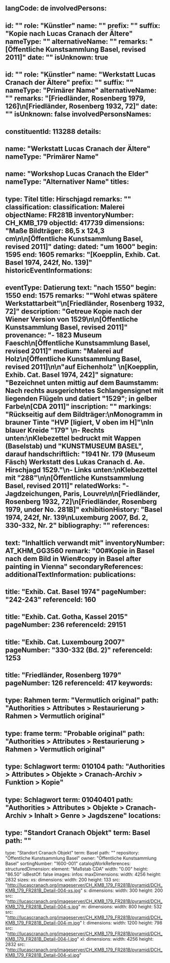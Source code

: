 langCode: de
involvedPersons: 
 - 
   id: ""
  role: "Künstler"
  name: ""
  prefix: ""
  suffix: "Kopie nach Lucas Cranach der Ältere"
  nameType: ""
  alternativeName: ""
  remarks: "[Öffentliche Kunstsammlung Basel, revised 2011]"
  date: ""
  isUnknown: true
 - 
   id: ""
  role: "Künstler"
  name: "Werkstatt Lucas Cranach der Ältere"
  prefix: ""
  suffix: ""
  nameType: "Primärer Name"
  alternativeName: ""
  remarks: "[Friedländer, Rosenberg 1979, 126]\n[Friedländer, Rosenberg 1932, 72]"
  date: ""
  isUnknown: false
involvedPersonsNames: 
 - 
   constituentId: 113288
  details: 
   - 
   name: "Werkstatt Lucas Cranach der Ältere"
    nameType: "Primärer Name"
   - 
   name: "Workshop Lucas Cranach the Elder"
    nameType: "Alternativer Name"
titles: 
 - 
   type: Titel
  title: Hirschjagd
  remarks: ""
classification: 
 classification: Malerei
objectName: FR281B
inventoryNumber: CH_KMB_179
objectId: 417739
dimensions: "Maße Bildträger: 86,5 x 124,3 cm\n\n[Öffentliche Kunstsammlung Basel, revised 2011]"
dating: 
 dated: "um 1600"
 begin: 1595
 end: 1605
 remarks: "[Koepplin, Exhib. Cat. Basel 1974, 242f, No. 139]"
 historicEventInformations: 
  - 
   eventType: Datierung
   text: "nach 1550"
   begin: 1550
   end: 1575
   remarks: "\"Wohl etwas spätere Werkstattarbeit\"\n[Friedländer, Rosenberg 1932, 72]"
description: "Getreue Kopie nach der Wiener Version von 1529\n\n[Öffentliche Kunstsammlung Basel, revised 2011]"
provenance: "- 1823 Museum Faesch\n[Öffentliche Kunstsammlung Basel, revised 2011]"
medium: "Malerei auf Holz\n[Öffentliche Kunstsammlung Basel, revised 2011]\n\n\"auf Eichenholz\" \n[Koepplin, Exhib. Cat. Basel 1974, 242]"
signature: "Bezeichnet unten mittig auf dem Baumstamm: Nach rechts ausgerichtetes Schlangensignet mit liegenden Flügeln und datiert \"1529\"; in gelber Farbe\n[CDA 2011]"
inscription: ""
markings: "Rückseitig auf dem Bildträger:\nMonogramm in brauner Tinte \"HVP [ligiert, V oben im H]\"\nIn blauer Kreide \"179\" \n- Rechts unten:\nKlebezettel bedruckt mit Wappen (Baselstab) und \"KUNSTMUSEUM BASEL\", darauf handschriftlich: \"1941 Nr. 179 (Museum Fäsch) Werkstatt des Lukas Cranach d. Ae. Hirschjagd 1529.\"\n- Links unten:\nKlebezettel mit \"288\"\n\n[Öffentliche Kunstsammlung Basel, revised 2011]"
relatedWorks: "- Jagdzeichungen, Paris, Louvre\n\n[Friedländer, Rosenberg 1932, 72]\n[Friedländer, Rosenberg 1979, under No. 281B]"
exhibitionHistory: "Basel 1974, 242f, Nr. 139\nLuxemburg 2007, Bd. 2, 330-332, Nr. 2"
bibliography: ""
references: 
 - 
   text: "Inhaltlich verwandt mit"
  inventoryNumber: AT_KHM_GG3560
  remark: "00#Kopie in Basel nach dem Bild in Wien#copy in Basel after painting in Vienna"
secondaryReferences: 
additionalTextInformation: 
publications: 
 - 
   title: "Exhib. Cat. Basel 1974"
  pageNumber: "242-243"
  referenceId: 160
 - 
   title: "Exhib. Cat. Gotha, Kassel 2015"
  pageNumber: 236
  referenceId: 29151
 - 
   title: "Exhib. Cat. Luxembourg 2007"
  pageNumber: "330-332 (Bd. 2)"
  referenceId: 1253
 - 
   title: "Friedländer, Rosenberg 1979"
  pageNumber: 126
  referenceId: 417
keywords: 
 - 
   type: Rahmen
  term: "Vermutlich original"
  path: "Authorities > Attributes > Restaurierung > Rahmen > Vermutlich original"
 - 
   type: frame
  term: "Probable original"
  path: "Authorities > Attributes > Restaurierung > Rahmen > Vermutlich original"
 - 
   type: Schlagwort
  term: 010104
  path: "Authorities > Attributes > Objekte > Cranach-Archiv > Funktion > Kopie"
 - 
   type: Schlagwort
  term: 01040401
  path: "Authorities > Attributes > Objekte > Cranach-Archiv > Inhalt > Genre > Jagdszene"
locations: 
 - 
   type: "Standort Cranach Objekt"
  term: Basel
  path: ""
 - 
   type: "Standort Cranach Objekt"
  term: Basel
  path: ""
repository: "Öffentliche Kunstsammlung Basel"
owner: "Öffentliche Kunstsammlung Basel"
sortingNumber: "1600-001"
catalogWorkReferences: 
structuredDimension: 
 element: "Maßstab CDA"
 width: "0.00"
 height: "86.50"
isBestOf: false
images: 
 infos: 
  maxDimensions: 
   width: 4256
   height: 2832
 sizes: 
  xs: 
   dimensions: 
    width: 200
    height: 133
   src: "http://lucascranach.org/imageserver/CH_KMB_179_FR281B/pyramid/DCH_KMB_179_FR281B_Detail-004-xs.jpg"
  s: 
   dimensions: 
    width: 300
    height: 200
   src: "http://lucascranach.org/imageserver/CH_KMB_179_FR281B/pyramid/DCH_KMB_179_FR281B_Detail-004-s.jpg"
  m: 
   dimensions: 
    width: 800
    height: 532
   src: "http://lucascranach.org/imageserver/CH_KMB_179_FR281B/pyramid/DCH_KMB_179_FR281B_Detail-004-m.jpg"
  l: 
   dimensions: 
    width: 1200
    height: 798
   src: "http://lucascranach.org/imageserver/CH_KMB_179_FR281B/pyramid/DCH_KMB_179_FR281B_Detail-004-l.jpg"
  xl: 
   dimensions: 
    width: 4256
    height: 2832
   src: "http://lucascranach.org/imageserver/CH_KMB_179_FR281B/pyramid/DCH_KMB_179_FR281B_Detail-004-xl.jpg"